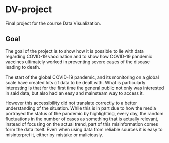 # DV-project
Final project for the course Data Visualization.

## Goal 
The goal of the project is to show how it is possible to lie with data regarding COVID-19 vaccination and to show how COVID-19 pandemic vaccines ultimately worked in preventing severe cases of the disease leading to death.

The start of the global COVID-19 pandemic, and its monitoring on a global scale have created lots of data to be dealt with. What is particularly interesting is that for the first time the general public not only was interested in said data, but also had an easy and mainsteam way to access it.

However this accessibility did not translate correctly to a better understanding of the situation. While this is in part due to how the media portrayed the status of the pandemic by highlighting, every day, the random fluctuations in the number of cases as something that is actually relevant, instead of focusing on the actual trend, part of this misinformation comes form the data itself.
Even when using data from reliable sources it is easy to misinterpret it, either by mistake or maliciously. 

